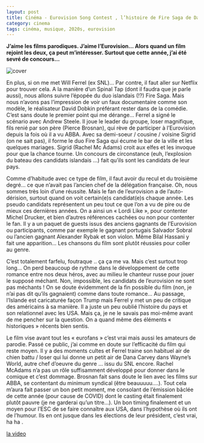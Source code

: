 ```yaml
---
layout: post
title: Cinéma - Eurovision Song Contest , l’histoire de Fire Saga de David Dobkin (2020)
category: cinema
tags: cinéma, musique, 2020s, eurovision
---
```


**J’aime les films parodiques. J’aime l’Eurovision… Alors quand un film rejoint les deux, ça peut m’intéresser. Surtout que cette année, j’ai été sevré de concours…**

![cover](https://cheziceman.files.wordpress.com/2020/07/eurovisionfilm.jpg)

En plus, si on me met Will Ferrel (ex SNL)… Par contre, il faut aller sur Netflix pour trouver cela. A la manière d’un Spinal Tap (dont il faudra que je parle aussi), nous allons suivre l’épopée du duo islandais (!?) Fire Saga. Mais nous n’avons pas l’impression de voir un faux documentaire comme son modèle, le réalisateur David Dobkin préférant rester dans de la comédie. C’est sans doute le premier point qui me dérange… Ferrel a signé le scénario avec Andrew Steele. Il joue le leader du groupe, loser magnifique, fils renié par son père (Pierce Brosnan), qui rève de participer à l’Eurovision depuis la fois où il a vu ABBA.  Avec sa demi-soeur / cousine / voisine Sigrid (on ne sait pas), il forme le duo Fire Saga qui écume le bar de la ville et les quelques mariages.  Sigrid (Rachel Mc Adams) croit aux elfes et les invoque pour que la chance tourne. Un concours de circonstance (euh, l’explosion du bateau des candidats islandais …) fait qu’ils sont les candidats de leur pays.

Comme d’habitude avec ce type de film, il faut avoir du recul et du troisième degré… ce que n’avait pas l’ancien chef de la délégation française. Oh, nous sommes très loin d’une réussite.  Mais le fan de l’eurovision a de l’auto-dérision, surtout quand on voit certain(e)s candidat(e)s chaque année. Les pseudo candidats représentent un peu tout ce que l’on a vu de pire ou de mieux ces dernières années. On a ainsi un « Lordi Like », pour contenter Michel Drucker, et bien d’autres références cachées ou non pour contenter le fan. Il y a un paquet de guests issus des anciens gagnants de l’Eurovision ou participants, comme par exemple le gagnant portugais Salvador Sobral ou l’ancien gagnant Alexander Rybak et son violon. Même Bilal Hassani y fait une apparition… Les chansons du film sont plutôt réussies pour coller au genre.

C’est totalement farfelu, foutraque .. ça ça me va. Mais c’est surtout trop long… On perd beaucoup de rythme dans le développement de cette romance entre nos deux héros, avec au milieu le chanteur russe pour jouer le supposé méchant. Non, impossible, les candidats de l’eurovision ne sont pas méchants !  On se doute évidemment de la fin possible du film (non, je n’ai pas dit qu’ils gagnaient) comme dans toute romance… Au passage, l’Islande est caricaturée façon Trump mais Ferrel y met un peu de critique des américains à sa manière.  Il a juste un peu oublié l’histoire du pays et son relationnel avec les USA. Mais ça, je ne le savais pas moi-même avant de me pencher sur la question. On a quand même des éléments « historiques » récents bien sentis.

Le film vise avant tout les « eurofans » c’est vrai mais aussi les amateurs de parodie. Passé ce public, j’ai comme en doute sur l’efficacité du film qui reste moyen. Il y a des moments cultes et Ferrel traine son habituel air de chien battu / loser qui lui donne un petit air de Dana Carvey dans Wayne’s World, autre chef d’oeuvre du genre … issu du SNL encore. Rachel McAdams n’a pas un rôle suffisamment développé pour donner dans le comique et c’est dommage. Brosnan fait sans doute le lien avec les films sur ABBA, se contentant du minimum syndical (être beauuuuu….). Tout cela m’aura fait passer un bon petit moment, me consolant de l’émission bâclée de cette année (pour cause de COVID) dont le casting était finalement plutôt pauvre (je ne garderai qu’un titre…). Un bon timing finalement et un moyen pour l’ESC de se faire connaître aux USA, dans l’hypothèse où ils ont de l’humour. Ils en ont jusque dans les élections de leur président, c’est vrai, ha ha .

[la video](https://youtu.be/7q6Co-nd0lM)
